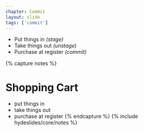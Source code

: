 ```yaml
---
chapter: Commit
layout: slide
tags: ['commit']
---
```


* Put things in _(stage)_
* Take things out _(unstage)_
* Purchase at register _(commit)_


{% capture notes %}
# Shopping Cart
* put things in
* take things out 
* purchase at register
{% endcapture %}
{% include hydeslides/core/notes %}
